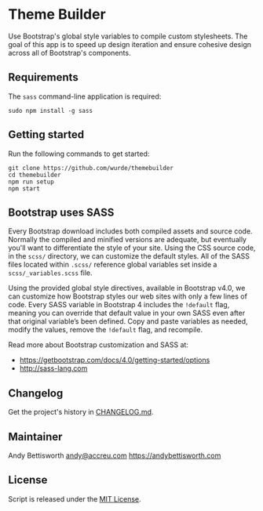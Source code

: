 # Theme Builder

Use Bootstrap's global style variables to compile custom stylesheets. The goal of this app is to speed up design iteration and ensure cohesive design across all of Bootstrap's components.

## Requirements

The `sass` command-line application is required:

    sudo npm install -g sass

## Getting started

Run the following commands to get started:

    git clone https://github.com/wurde/themebuilder
    cd themebuilder
    npm run setup
    npm start

## Bootstrap uses SASS

Every Bootstrap download includes both compiled assets and source code. Normally the compiled and minified versions are adequate, but eventually you'll want to differentiate the style of your site. Using the CSS source code, in the `scss/` directory, we can customize the default styles. All of the SASS files located within `.scss/` reference global variables set inside a `scss/_variables.scss` file.

Using the provided global style directives, available in Bootstrap v4.0, we can customize how Bootstrap styles our web sites with only a few lines of code. Every SASS variable in Bootstrap 4 includes the `!default` flag, meaning you can override that default value in your own SASS even after that original variable’s been defined. Copy and paste variables as needed, modify the values, remove the `!default` flag, and recompile.

Read more about Bootstrap customization and SASS at:

- https://getbootstrap.com/docs/4.0/getting-started/options
- http://sass-lang.com

## Changelog

Get the project's history in [CHANGELOG.md](CHANGELOG.md).

## Maintainer

Andy Bettisworth <andy@accreu.com> https://andybettisworth.com

## License

Script is released under the [MIT License](LICENSE.txt).
